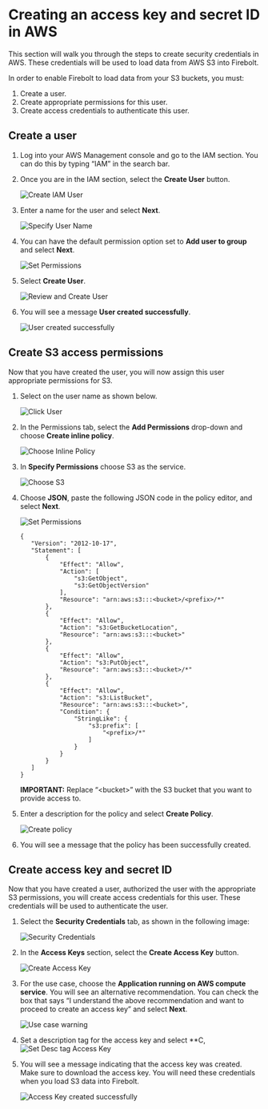 # [](#creating-an-access-key-and-secret-id-in-aws)Creating an access key and secret ID in AWS

This section will walk you through the steps to create security credentials in AWS. These credentials will be used to load data from AWS S3 into Firebolt.

In order to enable Firebolt to load data from your S3 buckets, you must:

1. Create a user.
2. Create appropriate permissions for this user.
3. Create access credentials to authenticate this user.

## [](#create-a-user)Create a user

1. Log into your AWS Management console and go to the IAM section. You can do this by typing “IAM” in the search bar.
2. Once you are in the IAM section, select the **Create User** button.
   
   ![Create IAM User](/assets/images/Create_User_Dialog.png)
3. Enter a name for the user and select **Next**.
   
   ![Specify User Name](/assets/images/Specify_User_Name.png)
4. You can have the default permission option set to **Add user to group** and select **Next**.
   
   ![Set Permissions](/assets/images/Set_Permissions.png)
5. Select **Create User**.
   
   ![Review and Create User](/assets/images/Review_Create_User.png)
6. You will see a message **User created successfully**.
   
   ![User created successfully](/assets/images/User_Created_Successfully.png)

## [](#create-s3-access-permissions)Create S3 access permissions

Now that you have created the user, you will now assign this user appropriate permissions for S3.

1. Select on the user name as shown below.
   
   ![Click User](/assets/images/Click_User.png)
2. In the Permissions tab, select the **Add Permissions** drop-down and choose **Create inline policy**.
   
   ![Choose Inline Policy](/assets/images/Choose_Iniline_Permissions.png)
3. In **Specify Permissions** choose S3 as the service.
   
   ![Choose S3](/assets/images/Choose_S3.png)
4. Choose **JSON**, paste the following JSON code in the policy editor, and select **Next**.
   
   ![Set Permissions](/assets/images/Specify_Permissions.png)
   
   ```
   {
      "Version": "2012-10-17",
      "Statement": [
          {
              "Effect": "Allow",
              "Action": [
                  "s3:GetObject",
                  "s3:GetObjectVersion"
              ],
              "Resource": "arn:aws:s3:::<bucket>/<prefix>/*"
          },
          {
              "Effect": "Allow",
              "Action": "s3:GetBucketLocation",
              "Resource": "arn:aws:s3:::<bucket>"
          },
          {
              "Effect": "Allow",
              "Action": "s3:PutObject",
              "Resource": "arn:aws:s3:::<bucket>/*"
          },
          {
              "Effect": "Allow",
              "Action": "s3:ListBucket",
              "Resource": "arn:aws:s3:::<bucket>",
              "Condition": {
                  "StringLike": {
                      "s3:prefix": [
                          "<prefix>/*"
                      ]
                  }
              }
          }
      ]
   }
   ```
   
   **IMPORTANT:** Replace “&lt;bucket&gt;” with the S3 bucket that you want to provide access to.
5. Enter a description for the policy and select **Create Policy**.
   
   ![Create policy](/assets/images/Create_Policy.png)
6. You will see a message that the policy has been successfully created.

## [](#create-access-key-and-secret-id)Create access key and secret ID

Now that you have created a user, authorized the user with the appropriate S3 permissions, you will create access credentials for this user. These credentials will be used to authenticate the user.

1. Select the **Security Credentials** tab, as shown in the following image:
   
   ![Security Credentials](/assets/images/Choose_Security_Credentials.png)
2. In the **Access Keys** section, select the **Create Access Key** button.
   
   ![Create Access Key](/assets/images/Create_Access_Keys.png)
3. For the use case, choose the **Application running on AWS compute service**. You will see an alternative recommendation. You can check the box that says “I understand the above recommendation and want to proceed to create an access key” and select **Next**.
   
   ![Use case warning](/assets/images/Access_Key_Use_Case.png)
4. Set a description tag for the access key and select \*\*C, ![Set Desc tag Access Key](/assets/images/Description_Tag_Access_Key.png)
5. You will see a message indicating that the access key was created. Make sure to download the access key. You will need these credentials when you load S3 data into Firebolt.
   
   ![Access Key created successfully](/assets/images/Download_CSV_Access_Key.png)